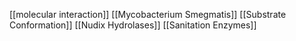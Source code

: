 [[molecular interaction]]
[[Mycobacterium Smegmatis]]
[[Substrate Conformation]]
[[Nudix Hydrolases]]
[[Sanitation Enzymes]]
